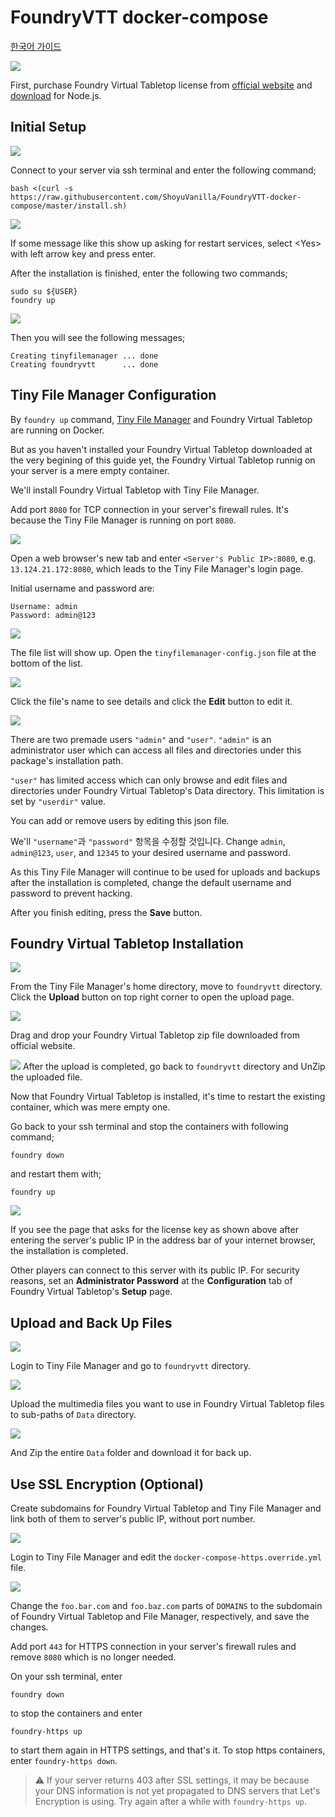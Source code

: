 # FoundryVTT docker-compose

[한국어 가이드](https://ttgt.shoyuvanilla.net/vtt/foundryvtt/hosting/cloud_server.html)

![](./README_images/fvtt_cloud00.png)

First, purchase Foundry Virtual Tabletop license from [official website](https://foundryvtt.com) and [download](https://foundryvtt.com/community/shoyu-vanilla/licenses) for Node.js.

## Initial Setup

![](./README_images/fvtt_cloud06.png)

Connect to your server via ssh terminal and enter the following command;

```
bash <(curl -s https://raw.githubusercontent.com/ShoyuVanilla/FoundryVTT-docker-compose/master/install.sh)
```

![](./README_images/fvtt_cloud07.png)

If some message like this show up asking for restart services, select \<Yes\> with left arrow key and press enter.

After the installation is finished, enter the following two commands;

```
sudo su ${USER}
foundry up
```

![](./README_images/fvtt_cloud08.png)

Then you will see the following messages;

```
Creating tinyfilemanager ... done
Creating foundryvtt      ... done
```

## Tiny File Manager Configuration

By `foundry up` command, [Tiny File Manager](https://tinyfilemanager.github.io/) and Foundry Virtual Tabletop are running on Docker.

But as you haven't installed your Foundry Virtual Tabletop downloaded at the very begining of this guide yet, the Foundry Virtual Tabletop runnig on your server is a mere empty container.

We'll install Foundry Virtual Tabletop with Tiny File Manager.

Add port `8080` for TCP connection in your server's firewall rules.
It's because the Tiny File Manager is running on port `8080`.

![](./README_images/fvtt_cloud11.png)

Open a web browser's new tab and enter `<Server's Public IP>:8080`, e.g. `13.124.21.172:8080`, which leads to the Tiny File Manager's login page.

Initial username and password are:

```
Username: admin
Password: admin@123
```

![](./README_images/fvtt_cloud12.png)

The file list will show up.
Open the `tinyfilemanager-config.json` file at the bottom of the list.

![](./README_images/fvtt_cloud13.png)

Click the file's name to see details and click the **Edit** button to edit it.

![](./README_images/fvtt_cloud14.png)

There are two premade users `"admin"` and `"user"`.
`"admin"` is an administrator user which can access all files and directories under this package's installation path.

`"user"` has limited access which can only browse and edit files and directories under Foundry Virtual Tabletop's Data directory.
This limitation is set by `"userdir"` value.

You can add or remove users by editing this json file.

We'll `"username"`과 `"password"` 항목을 수정할 것입니다.
Change `admin`, `admin@123`, `user`, and `12345` to your desired username and password.

As this Tiny File Manager will continue to be used for uploads and backups after the installation is completed, change the default username and password to prevent hacking.

After you finish editing, press the **Save** button.

## Foundry Virtual Tabletop Installation

![](./README_images/fvtt_cloud15.png)

From the Tiny File Manager's home directory, move to `foundryvtt` directory.
Click the **Upload** button on top right corner to open the upload page.

![](./README_images/fvtt_cloud16.png)

Drag and drop your Foundry Virtual Tabletop zip file downloaded from official website.

![](./README_images/fvtt_cloud17.png)
After the upload is completed, go back to `foundryvtt` directory and UnZip the uploaded file.

Now that Foundry Virtual Tabletop is installed, it's time to restart the existing container, which was mere empty one.

Go back to your ssh terminal and stop the containers with following command;

```
foundry down
```

and restart them with;

```
foundry up
```

![](./README_images/fvtt_cloud18.png)

If you see the page that asks for the license key as shown above after entering the server's public IP in the address bar of your internet browser, the installation is completed.

Other players can connect to this server with its public IP.
For security reasons, set an **Administrator Password** at the  **Configuration** tab of Foundry Virtual Tabletop's **Setup** page.

## Upload and Back Up Files

![](./README_images/fvtt_cloud19.png)

Login to Tiny File Manager and go to `foundryvtt` directory.

![](./README_images/fvtt_cloud22.png)

Upload the multimedia files you want to use in Foundry Virtual Tabletop files to sub-paths of `Data` directory.

![](./README_images/fvtt_cloud23.png)

And Zip the entire `Data` folder and download it for back up.

## Use SSL Encryption (Optional)

Create subdomains for Foundry Virtual Tabletop and Tiny File Manager and link both of them to server's public IP, without port number.

![](./README_images/fvtt_cloud24.png)

Login to Tiny File Manager and edit the `docker-compose-https.override.yml` file.

![](./README_images/fvtt_cloud25.png)

Change the `foo.bar.com` and `foo.baz.com` parts of `DOMAINS` to the subdomain of Foundry Virtual Tabletop and File Manager, respectively, and save the changes.

Add port `443` for HTTPS connection in your server's firewall rules and remove `8080` which is no longer needed.

On your ssh terminal, enter

```
foundry down
```

to stop the containers and enter

```
foundry-https up
```

to start them again in HTTPS settings, and that's it.
To stop https containers, enter `foundry-https down`.

>⚠️ If your server returns 403 after SSL settings, it may be because your DNS information is not yet propagated to DNS servers that Let's Encryption is using.
>Try again after a while with `foundry-https up`.
